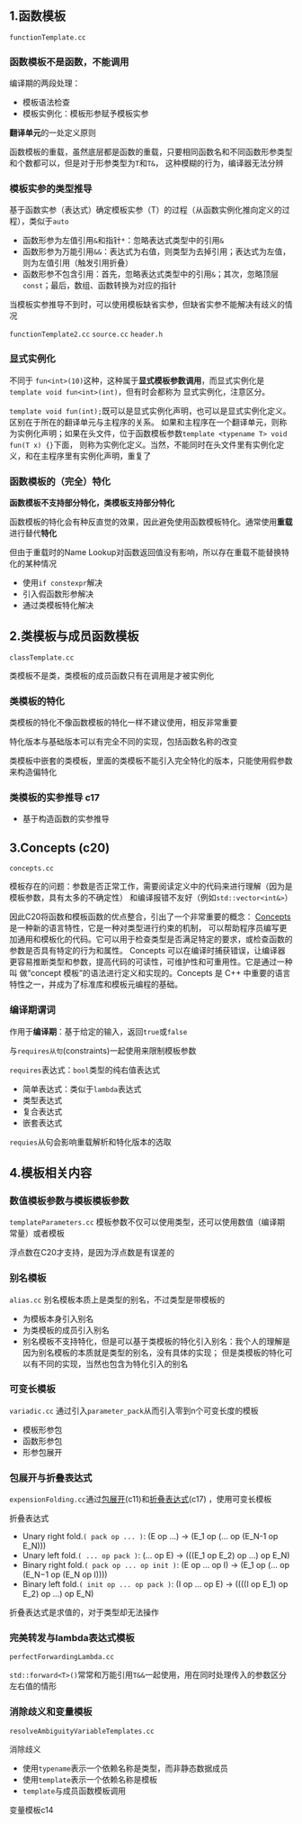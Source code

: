 ## 1.函数模板
`functionTemplate.cc`

### 函数模板不是函数，不能调用

编译期的两段处理：
- 模板语法检查
- 模板实例化：模板形参赋予模板实参

**翻译单元**的一处定义原则

函数模板的重载，虽然底层都是函数的重载，只要相同函数名和不同函数形参类型和个数都可以，但是对于形参类型为`T`和`T&`，
这种模糊的行为，编译器无法分辨
### 模板实参的类型推导
基于函数实参（表达式）确定模板实参（T）的过程（从函数实例化推向定义的过程），类似于`auto`
- 函数形参为左值引用`&`和指针`*`：忽略表达式类型中的引用`&`
- 函数形参为万能引用`&&`：表达式为右值，则类型为去掉引用；表达式为左值，则为左值引用（触发引用折叠）
- 函数形参不包含引用：首先，忽略表达式类型中的引用`&`；其次，忽略顶层`const`；最后，数组、函数转换为对应的指针
 
当模板实参推导不到时，可以使用模板缺省实参，但缺省实参不能解决有歧义的情况

`functionTemplate2.cc` `source.cc` `header.h`

### 显式实例化
不同于 `fun<int>(10)`这种，这种属于**显式模板参数调用**，而显式实例化是`template void fun<int>(int)`，但有时会都称为
显式实例化，注意区分。

`template void fun(int);`既可以是显式实例化声明，也可以是显式实例化定义。区别在于所在的翻译单元与主程序的关系。
如果和主程序在一个翻译单元，则称为实例化声明；如果在头文件，位于函数模板参数`template <typename T> void fun(T x) {}`下面，
则称为实例化定义。当然，不能同时在头文件里有实例化定义，和在主程序里有实例化声明，重复了 
      
### 函数模板的（完全）特化
**函数模板不支持部分特化，类模板支持部分特化**

函数模板的特化会有种反直觉的效果，因此避免使用函数模板特化。通常使用**重载**进行替代**特化**

但由于重载时的Name Lookup对函数返回值没有影响，所以存在重载不能替换特化的某种情况
- 使用`if constexpr`解决
- 引入假函数形参解决
- 通过类模板特化解决

## 2.类模板与成员函数模板
`classTemplate.cc`

类模板不是类，类模板的成员函数只有在调用是才被实例化
### 类模板的特化
类模板的特化不像函数模板的特化一样不建议使用，相反非常重要

特化版本与基础版本可以有完全不同的实现，包括函数名称的改变

类模板中嵌套的类模板，里面的类模板不能引入完全特化的版本，只能使用假参数来构造偏特化
### 类模板的实参推导 c17
- 基于构造函数的实参推导

## 3.Concepts (c20)
`concepts.cc`

模板存在的问题：参数是否正常工作，需要阅读定义中的代码来进行理解（因为是模板参数，具有太多的不确定性）
和编译报错不友好（例如`std::vector<int&>`）

因此C20将函数和模板函数的优点整合，引出了一个非常重要的概念：
[Concepts](https://en.cppreference.com/w/cpp/language/constraints) 是一种新的语言特性，它是一种对类型进行约束的机制，
可以帮助程序员编写更加通用和模板化的代码。它可以用于检查类型是否满足特定的要求，或检查函数的参数是否具有特定的行为和属性。
Concepts 可以在编译时捕获错误，让编译器更容易推断类型和参数，提高代码的可读性，可维护性和可重用性。它是通过一种叫
做“concept 模板”的语法进行定义和实现的。Concepts 是 C++ 中重要的语言特性之一，并成为了标准库和模板元编程的基础。

### 编译期谓词
作用于**编译期**：基于给定的输入，返回`true`或`false`

与`requires从句`(constraints)一起使用来限制模板参数

`requires`表达式：`bool`类型的纯右值表达式
- 简单表达式：类似于`lambda`表达式
- 类型表达式
- 复合表达式
- 嵌套表达式

`requies`从句会影响重载解析和特化版本的选取
## 4.模板相关内容
### 数值模板参数与模板模板参数
`templateParameters.cc`
模板参数不仅可以使用类型，还可以使用数值（编译期常量）或者模板

浮点数在C20才支持，是因为浮点数是有误差的
### 别名模板
`alias.cc`
别名模板本质上是类型的别名，不过类型是带模板的
- 为模板本身引入别名
- 为类模板的成员引入别名
- 别名模板不支持特化，但是可以基于类模板的特化引入别名：我个人的理解是因为别名模板的本质就是类型的别名，没有具体的实现；
但是类模板的特化可以有不同的实现，当然也包含为特化引入的别名
### 可变长模板
`variadic.cc`
通过引入`parameter_pack`从而引入零到n个可变长度的模板
- 模板形参包
- 函数形参包
- 形参包展开
### 包展开与折叠表达式
`expensionFolding.cc`通过[包展开](https://en.cppreference.com/w/cpp/language/parameter_pack)(c11)和[折叠表达式](https://en.cppreference.com/w/cpp/language/fold)(c17)
，使用可变长模板

折叠表达式
-  Unary right fold.`( pack op ... )`: (E op ...) -> (E_1 op (... op (E_N-1 op E_N)))
-  Unary left fold.`( ... op pack )`: (... op E) -> (((E_1 op E_2) op ...) op E_N)
-  Binary right fold.`( pack op ... op init )`: (E op ... op I) -> (E_1 op (... op (E_N−1 op (E_N op I))))
-  Binary left fold.`( init op ... op pack )`: (I op ... op E) -> ((((I op E_1) op E_2) op ...) op E_N)

折叠表达式是求值的，对于类型却无法操作
### 完美转发与lambda表达式模板
`perfectForwardingLambda.cc`

`std::forward<T>()`常常和万能引用`T&&`一起使用，用在同时处理传入的参数区分左右值的情形
### 消除歧义和变量模板
`resolveAmbiguityVariableTemplates.cc`

消除歧义
- 使用`typename`表示一个依赖名称是类型，而非静态数据成员
- 使用`template`表示一个依赖名称是模板
- `template`与成员函数模板调用

变量模板c14